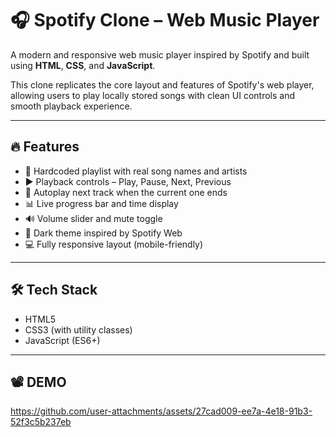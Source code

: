 # 🎧 Spotify Clone – Web Music Player

A modern and responsive web music player inspired by Spotify and built using **HTML**, **CSS**, and **JavaScript**.

This clone replicates the core layout and features of Spotify's web player, allowing users to play locally stored songs with clean UI controls and smooth playback experience.

---

## 🔥 Features

- 🎵 Hardcoded playlist with real song names and artists  
- ▶️ Playback controls – Play, Pause, Next, Previous  
- 🔁 Autoplay next track when the current one ends  
- 📊 Live progress bar and time display  
- 🔊 Volume slider and mute toggle  
- 🌙 Dark theme inspired by Spotify Web  
- 💻 Fully responsive layout (mobile-friendly)

---

## 🛠️ Tech Stack

- HTML5
- CSS3 (with utility classes)
- JavaScript (ES6+)

---

## 📽️ DEMO 

https://github.com/user-attachments/assets/27cad009-ee7a-4e18-91b3-52f3c5b237eb





